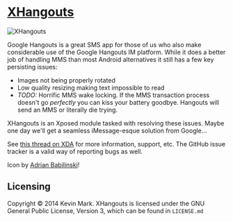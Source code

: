 # [XHangouts](http://repo.xposed.info/module/com.versobit.kmark.xhangouts)
![XHangouts](https://raw.githubusercontent.com/kmark/XHangouts/master/app/src/main/res/drawable-xhdpi/ic_launcher.png)

Google Hangouts is a great SMS app for those of us who also make considerable use of the Google
Hangouts IM platform. While it does a better job of handling MMS than most Android
alternatives it still has a few key persisting issues:

* Images not being properly rotated
* Low quality resizing making text impossible to read
* *TODO:* Horrific MMS wake locking. If the MMS transaction process doesn't go *perfectly* you can kiss your battery goodbye. Hangouts will send an MMS or literally die trying.

XHangouts is an Xposed module tasked with resolving these issues. Maybe one day we'll get a seamless iMessage-esque solution from Google...

See [this thread on XDA](http://forum.xda-developers.com/xposed/modules/xhangouts-mms-fixes-google-hangouts-t2888102) for more information, support, etc. The GitHub issue tracker is a valid way of reporting bugs as well.

Icon by [Adrian Babilinski](https://twitter.com/mrBabilin)!

## Licensing
Copyright &copy; 2014 Kevin Mark. XHangouts is licensed under the GNU General Public License, Version 3, which can
be found in `LICENSE.md`
